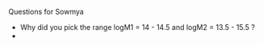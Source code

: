 Questions for Sowmya



* Why did you pick the range logM1 = 14 - 14.5 and logM2 = 13.5 - 15.5 ?
* 
